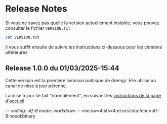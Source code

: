 # Release Notes

Si vous ne savez pas quelle la version actuellement instalée, vous pouvez
consulter le fichier `VERSION.txt`
~~~sh
cat VERSION.txt
~~~

Il vous suffit ensuite de suivre les instructions ci-dessous pour les versions ultérieures

## Release 1.0.0 du 01/03/2025-15:44

Cette version est la première livraison publique de dremgr. Elle utilise un
canal de mise à jour pérenne.

La mise à jour se fait "normalement", en suivant les
[instructions de la page d'accueil](README.md)

-*- coding: utf-8 mode: markdown -*- vim:sw=4:sts=4:et:ai:si:sta:fenc=utf-8:noeol:binary